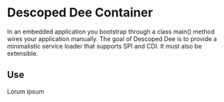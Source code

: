 # Descoped Dee Container

In an embedded application you bootstrap through a class main() method wires your application manually. The goal of Descoped Dee is to provide a minimalistic service loader that supports SPI and CDI. It must also be extensible.

## Use

Lorum ipsum


